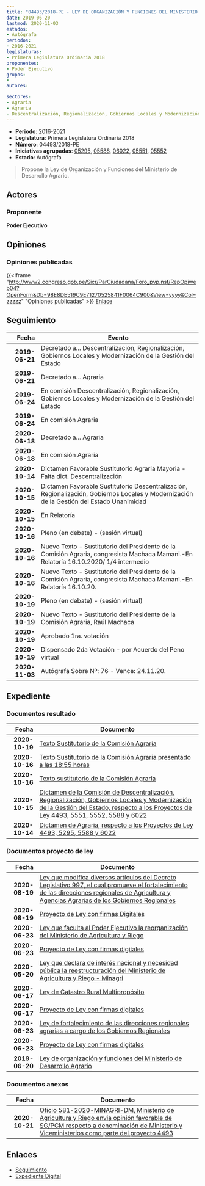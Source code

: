 ```yaml
---
title: "04493/2018-PE - LEY DE ORGANIZACIÓN Y FUNCIONES DEL MINISTERIO DE DESARROLLO AGRARIO"
date: 2019-06-20
lastmod: 2020-11-03
estados:
- Autógrafa
periodos:
- 2016-2021
legislaturas:
- Primera Legislatura Ordinaria 2018
proponentes:
- Poder Ejecutivo
grupos:
- 
autores:

sectores:
- Agraria
- Agraria
- Descentralización, Regionalización, Gobiernos Locales y Modernización de la Gestión del Estado
---
```

- **Periodo**: 2016-2021
- **Legislatura**: Primera Legislatura Ordinaria 2018
- **Número**: 04493/2018-PE
- **Iniciativas agrupadas**: [05295](../../05200/05295), [05588](../../05500/05588), [06022](../../06000/06022), [05551](../../05500/05551), [05552](../../05500/05552)
- **Estado**: Autógrafa

> Propone la Ley de Organización y Funciones del Ministerio de Desarrollo Agrario.


## Actores

### Proponente

**Poder Ejecutivo**

## Opiniones

### Opiniones publicadas

{{<iframe "http://www2.congreso.gob.pe/Sicr/ParCiudadana/Foro_pvp.nsf/RepOpiweb04?OpenForm&Db=98E8DE519C9E71270525841F0064C900&View=yyyy&Col=zzzzz" "Opiniones publicadas" >}}
[Enlace](http://www2.congreso.gob.pe/Sicr/ParCiudadana/Foro_pvp.nsf/RepOpiweb04?OpenForm&Db=98E8DE519C9E71270525841F0064C900&View=yyyy&Col=zzzzz)


## Seguimiento

| Fecha | Evento |
|------:|--------|
| **2019-06-21** | Decretado a... Descentralización, Regionalización, Gobiernos Locales y Modernización de la Gestión del Estado |
| **2019-06-21** | Decretado a... Agraria |
| **2019-06-24** | En comisión Descentralización, Regionalización, Gobiernos Locales y Modernización de la Gestión del Estado |
| **2019-06-24** | En comisión Agraria |
| **2020-06-18** | Decretado a... Agraria |
| **2020-06-18** | En comisión Agraria |
| **2020-10-14** | Dictamen Favorable Sustitutorio Agraria Mayoria - Falta dict. Descentralización |
| **2020-10-15** | Dictamen Favorable Sustitutorio Descentralización, Regionalización, Gobiernos Locales y Modernización de la Gestión del Estado Unanimidad |
| **2020-10-15** | En Relatoría |
| **2020-10-16** | Pleno (en debate) - (sesión virtual) |
| **2020-10-16** | Nuevo Texto - Sustitutorio del Presidente de la Comisión Agraria, congresista Machaca Mamani.-En Relatoría 16.10.2020/ 1/4 intermedio |
| **2020-10-16** | Nuevo Texto - Sustitutorio del Presidente de la Comisión Agraria, congresista Machaca Mamani.-En Relatoría 16.10.20. |
| **2020-10-19** | Pleno (en debate) - (sesión virtual) |
| **2020-10-19** | Nuevo Texto - Sustitutorio del Presidente de la Comisión Agraria, Raúl Machaca |
| **2020-10-19** | Aprobado 1ra. votación |
| **2020-10-19** | Dispensado 2da Votación - por Acuerdo del Peno virtual |
| **2020-11-03** | Autógrafa Sobre Nº: 76 - Vence: 24.11.20. |

## Expediente

### Documentos resultado

| Fecha | Documento |
|------:|-----------|
| **2020-10-19** | [Texto Sustitutorio de la Comisión Agraria](https://leyes.congreso.gob.pe/Documentos/2016_2021/Texto_Sustitutorio/Proyectos_de_Ley/TS04493-20201019.pdf) |
| **2020-10-16** | [Texto Sustitutorio de la Comisión Agraria presentado a las 18:55 horas](https://leyes.congreso.gob.pe/Documentos/2016_2021/Texto_Sustitutorio/Proyectos_de_Ley/TS04493_20201016.pdf) |
| **2020-10-16** | [Texto sustitutorio de la Comisión Agraria](https://leyes.congreso.gob.pe/Documentos/2016_2021/Texto_Sustitutorio/Proyectos_de_Ley/TS04493-20201016.pdf) |
| **2020-10-15** | [Dictamen de la Comisión de Descentralización, Regionalización, Gobiernos Locales y Modernización de la Gestión del Estado, respecto a los Proyectos de Ley 4493, 5551, 5552, 5588 y 6022](http://www.leyes.congreso.gob.pe/Documentos/2016_2021/Dictamenes/Proyectos_de_Ley/04493DC08MAY20201015.pdf) |
| **2020-10-14** | [Dictamen de Agraria, respecto a los Proyectos de Ley 4493, 5295, 5588 y 6022](https://leyes.congreso.gob.pe/Documentos/2016_2021/Dictamenes/Proyectos_de_Ley/04493DC01MAY-20201014.pdf) |

### Documentos proyecto de ley

| Fecha | Documento |
|------:|-----------|
| **2020-08-19** | [Ley que modifica diversos artículos del Decreto Legislativo 997, el cual promueve el fortalecimiento de las direcciones regionales de Agricultura y Agencias Agrarias de los Gobiernos Regionales](http://www.leyes.congreso.gob.pe/Documentos/2016_2021/Proyectos_de_Ley_y_de_Resoluciones_Legislativas/PL06022-20200819.pdf) |
| **2020-08-19** | [Proyecto de Ley con firmas Digitales](http://www.leyes.congreso.gob.pe/Documentos/2016_2021/Proyectos_de_Ley_y_de_Resoluciones_Legislativas/Proyectos_Firmas_digitales/PL06022.pdf) |
| **2020-06-23** | [Ley que faculta al Poder Ejecutivo la reorganización del Ministerio de Agricultura y Riego](http://www.leyes.congreso.gob.pe/Documentos/2016_2021/Proyectos_de_Ley_y_de_Resoluciones_Legislativas/PL05588-20200623.pdf) |
| **2020-06-23** | [Proyecto de Ley con firmas digitales](http://www.leyes.congreso.gob.pe/Documentos/2016_2021/Proyectos_de_Ley_y_de_Resoluciones_Legislativas/Proyectos_Firmas_digitales/PL05588.pdf) |
| **2020-05-20** | [Ley que declara de interés nacional y necesidad pública la reestructuración del Ministerio de Agricultura y Riego - Minagri](http://www.leyes.congreso.gob.pe/Documentos/2016_2021/Proyectos_de_Ley_y_de_Resoluciones_Legislativas/PL05295_20200520.pdf) |
| **2020-06-17** | [Ley de Catastro Rural Multipropósito](http://www.leyes.congreso.gob.pe/Documentos/2016_2021/Proyectos_de_Ley_y_de_Resoluciones_Legislativas/PL05552_20200617.pdf) |
| **2020-06-17** | [Proyecto de Ley con firmas digitales](http://www.leyes.congreso.gob.pe/Documentos/2016_2021/Proyectos_de_Ley_y_de_Resoluciones_Legislativas/Proyectos_Firmas_digitales/PL05552.pdf) |
| **2020-06-23** | [Ley de fortalecimiento de las direcciones regionales agrarias a cargo de los Gobiernos Regionales](https://leyes.congreso.gob.pe/Documentos/2016_2021/Proyectos_de_Ley_y_de_Resoluciones_Legislativas/PL05551_20200617.pdf) |
| **2020-06-23** | [Proyecto de Ley con firmas digitales](https://leyes.congreso.gob.pe/Documentos/2016_2021/Proyectos_de_Ley_y_de_Resoluciones_Legislativas/Proyectos_Firmas_digitales/PL05551.pdf) |
| **2019-06-20** | [Ley de organización y funciones del Ministerio de Desarrollo Agrario](http://www.leyes.congreso.gob.pe/Documentos/2016_2021/Proyectos_de_Ley_y_de_Resoluciones_Legislativas/PL0448920190617.pdf) |

### Documentos anexos

| Fecha | Documento |
|------:|-----------|
| **2020-10-21** | [Oficio 581-2020-MINAGRI-DM, Ministerio de Agricultura y Riego envia opinión favorable de SG/PCM respecto a denominación de Ministerio y Viceministerios como parte del proyecto 4493](http://www.leyes.congreso.gob.pe/Documentos/2016_2021/Oficios/Otras_Instituciones/OFICIO-581-2020-MINAGRI-DM.pdf) |

## Enlaces

- [Seguimiento](http://www2.congreso.gob.pe/Sicr/TraDocEstProc/CLProLey2016.nsf/f7fff46988ca05b1052578e100829cc7/d22b37f9f13e377e0525841f0054253a?OpenDocument)
- [Expediente Digital](http://www2.congreso.gob.pe/Sicr/TraDocEstProc/Expvirt_2011.nsf/visbusqptramdoc1621/04493?opendocument)

